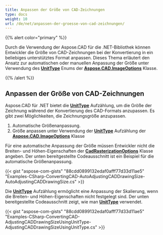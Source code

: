 ```yaml
---
title: Anpassen der Größe von CAD-Zeichnungen
type: docs
weight: 10
url: /de/net/anpassen-der-groesse-von-cad-zeichnungen/
---
```


{{% alert color="primary" %}}

Durch die Verwendung der Aspose.CAD für die .NET-Bibliothek können Entwickler die Größe von CAD-Zeichnungen bei der Konvertierung in ein beliebiges unterstütztes Format anpassen. Dieses Thema erläutert den Ansatz zur automatischen oder manuellen Anpassung der Größe unter Verwendung des [**UnitType**](https://reference.aspose.com/cad/net/aspose.cad.imageoptions/unittype) Enums der [**Aspose.CAD.ImageOptions**](https://reference.aspose.com/cad/net/aspose.cad.imageoptions) Klasse.

{{% /alert %}}

## Anpassen der Größe von CAD-Zeichnungen

Aspose.CAD für .NET bietet die [**UnitType**](https://reference.aspose.com/cad/net/aspose.cad.imageoptions/unittype) Aufzählung, um die Größe der Zeichnung während der Konvertierung des CAD-Formats anzupassen. Es gibt zwei Möglichkeiten, die Zeichnungsgröße anzupassen.

1. Automatische Größenanpassung.
1. Größe anpassen unter Verwendung der [**UnitType**](https://reference.aspose.com/cad/net/aspose.cad.imageoptions/unittype) Aufzählung der [**Aspose.CAD.ImageOptions**](https://reference.aspose.com/cad/net/aspose.cad.imageoptions) Klasse

Für eine automatische Anpassung der Größe müssen Entwickler nicht die Breiten- und Höhen-Eigenschaften der [**CadRasterizationOptions**](https://reference.aspose.com/cad/net/aspose.cad.imageoptions/cadrasterizationoptions/properties/index) Klasse angeben. Der unten bereitgestellte Codeausschnitt ist ein Beispiel für die automatische Größenanpassung.

{{< gist "aspose-com-gists" "88cdd0899132edaf0afff77d33d11ae5" "Examples-CSharp-ConvertingCAD-AutoAdjustingCADDrawingSize-AutoAdjustingCADDrawingSize.cs" >}}

Die [**UnitType**](https://reference.aspose.com/cad/net/aspose.cad.imageoptions/unittype) Aufzählung ermöglicht eine Anpassung der Skalierung, wenn die Breiten- und Höhen-Eigenschaften nicht festgelegt sind. Der unten bereitgestellte Codeausschnitt zeigt, wie man [**UnitType**](https://reference.aspose.com/cad/net/aspose.cad.imageoptions/unittype) verwendet.

{{< gist "aspose-com-gists" "88cdd0899132edaf0afff77d33d11ae5" "Examples-CSharp-ConvertingCAD-AdjustingCADDrawingSizeUsingUnitType-AdjustingCADDrawingSizeUsingUnitType.cs" >}}
